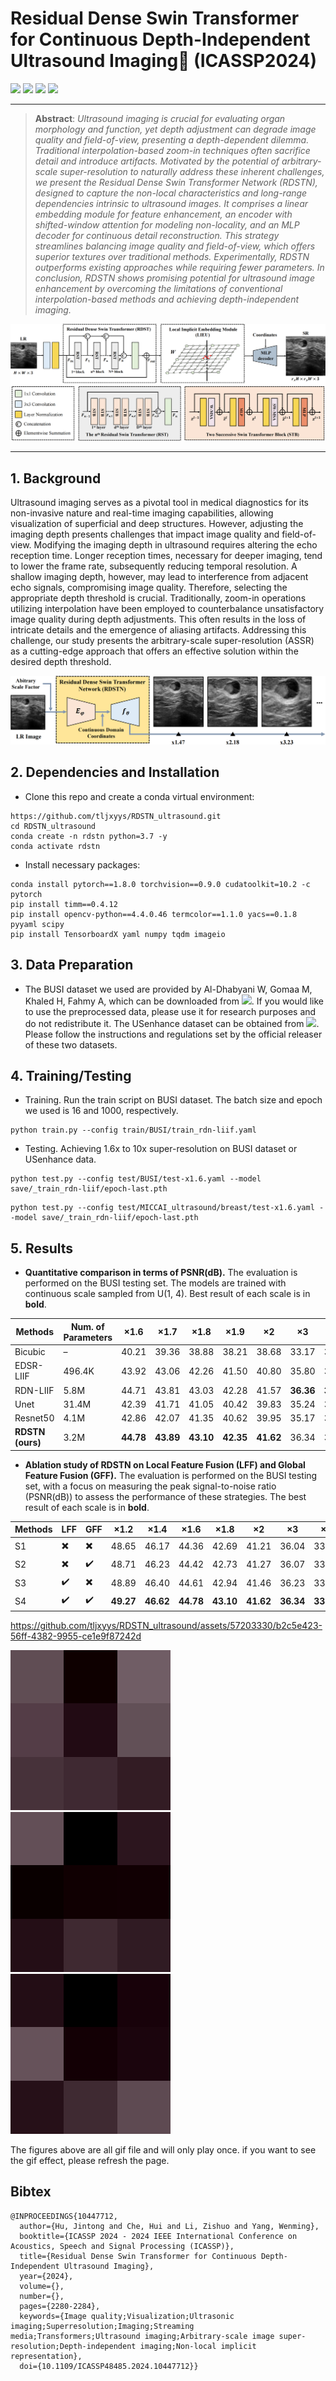 # Residual Dense Swin Transformer for Continuous Depth-Independent Ultrasound Imaging🚀 (ICASSP2024)
[![](https://img.shields.io/badge/Project-Page-green.svg)](https://github.com/tljxyys/RDSTN_ultrasound) [![](https://img.shields.io/badge/Paper-ArXiv-red.svg)](https://arxiv.org/abs/2403.16384) [![](https://img.shields.io/badge/Dataset-🔰BUSI-blue.svg)](https://www.kaggle.com/datasets/aryashah2k/breast-ultrasound-images-dataset) [![](https://img.shields.io/badge/Dataset-🔰USenhance-blue.svg)](https://ultrasoundenhance2023.grand-challenge.org/) 

***
>**Abstract**: _Ultrasound imaging is crucial for evaluating organ morphology and function, yet depth adjustment can degrade image quality and field-of-view, presenting a depth-dependent dilemma. 
Traditional interpolation-based zoom-in techniques often sacrifice detail and introduce artifacts. Motivated by the potential of arbitrary-scale super-resolution to naturally address these 
inherent challenges, we present the Residual Dense Swin Transformer Network (RDSTN), designed to capture the non-local characteristics and long-range dependencies intrinsic to ultrasound images.
It comprises a linear embedding module for feature enhancement, an encoder with shifted-window attention for modeling non-locality, and an MLP decoder for continuous detail reconstruction. 
This strategy streamlines balancing image quality and field-of-view, which offers superior textures over traditional methods. Experimentally, RDSTN outperforms existing approaches while requiring 
fewer parameters. In conclusion, RDSTN shows promising potential for ultrasound image enhancement by overcoming the limitations of conventional interpolation-based methods and achieving depth-independent imaging._
>

![image](https://github.com/tljxyys/RDSTN_ultrasound/blob/main/fig/Figure%202.png)
***

## 1. Background
Ultrasound imaging serves as a pivotal tool in medical diagnostics for its non-invasive nature and real-time imaging capabilities, allowing visualization of superficial and deep structures. However, adjusting the imaging depth presents challenges that impact image quality and field-of-view. Modifying the imaging depth in ultrasound requires altering the echo reception time. Longer reception times, necessary for deeper imaging, tend to lower the frame rate, subsequently reducing temporal resolution. A shallow imaging depth, however, may lead to interference from adjacent echo signals, compromising image quality. Therefore, selecting the appropriate depth threshold is crucial. Traditionally, zoom-in operations utilizing interpolation have been employed to counterbalance unsatisfactory image quality during depth adjustments. This often results in the loss of intricate details and the emergence of aliasing artifacts. Addressing this challenge, our study presents the arbitrary-scale super-resolution (ASSR) as a cutting-edge approach that offers an effective solution within the desired depth threshold.

![image](https://github.com/tljxyys/RDSTN_ultrasound/blob/main/fig/Figure%201.png)

## 2. Dependencies and Installation

- Clone this repo and create a conda virtual environment:
```
https://github.com/tljxyys/RDSTN_ultrasound.git
cd RDSTN_ultrasound
conda create -n rdstn python=3.7 -y
conda activate rdstn
```
- Install necessary packages:
```
conda install pytorch==1.8.0 torchvision==0.9.0 cudatoolkit=10.2 -c pytorch
pip install timm==0.4.12
pip install opencv-python==4.4.0.46 termcolor==1.1.0 yacs==0.1.8 pyyaml scipy
pip install TensorboardX yaml numpy tqdm imageio
```

## 3. Data Preparation
- The BUSI dataset we used are provided by Al-Dhabyani W, Gomaa M, Khaled H, Fahmy A, which can be downloaded from [![](https://img.shields.io/badge/Dataset-🔰BUSI-blue.svg)](https://www.kaggle.com/datasets/aryashah2k/breast-ultrasound-images-dataset). If you would like to use the preprocessed data, please use it for research purposes and do not redistribute it. The USenhance dataset can be obtained from [![](https://img.shields.io/badge/Dataset-🔰USenhance-blue.svg)](https://ultrasoundenhance2023.grand-challenge.org/). Please follow the instructions and regulations set by the official releaser of these two datasets. 

## 4. Training/Testing
- Training. Run the train script on BUSI dataset. The batch size and epoch we used is 16 and 1000, respectively.
```
python train.py --config train/BUSI/train_rdn-liif.yaml
```
- Testing. Achieving 1.6x to 10x super-resolution on BUSI dataset or USenhance data.
```
python test.py --config test/BUSI/test-x1.6.yaml --model save/_train_rdn-liif/epoch-last.pth
```
```
python test.py --config test/MICCAI_ultrasound/breast/test-x1.6.yaml --model save/_train_rdn-liif/epoch-last.pth
```

## 5. Results

- **Quantitative comparison in terms of PSNR(dB).** The evaluation is performed on the BUSI testing set. The models are trained with continuous scale sampled from U(1, 4). Best result of each scale is in **bold**.

| Methods | Num. of Parameters | ×1.6 | ×1.7 | ×1.8 | ×1.9 | ×2 | ×3 | ×4 | ×6 | ×8 | ×10 |
| --- | --- | --- | --- | --- | --- | --- | --- | --- | --- | --- | --- |
| Bicubic | – | 40.21 | 39.36 | 38.88 | 38.21 | 38.68 | 33.17 | 30.40 | 26.88 | 24.86 | 23.64 |
| EDSR-LIIF | 496.4K | 43.92 | 43.06 | 42.26 | 41.50 | 40.80 | 35.80 | 32.87 | 29.42 | 27.34 | 26.04 |
| RDN-LIIF | 5.8M | 44.71 | 43.81 | 43.03 | 42.28 | 41.57 | **36.36** | **33.22** | 29.58 | 27.46 | 26.12 | 
| Unet | 31.4M | 42.39 | 41.71 | 41.05 | 40.42 | 39.83 | 35.24 | 32.55 | 29.20 | 27.16 | 25.91 |
| Resnet50 | 4.1M | 42.86 | 42.07 | 41.35 | 40.62 | 39.95 | 35.17 | 32.46 | 29.12 | 27.11 | 25.87 |
| **RDSTN (ours)** | 3.2M | **44.78** | **43.89** | **43.10** | **42.35** | **41.62** | 36.34 | 33.20 | **29.64** | **27.54** | **26.18** |

- **Ablation study of RDSTN on Local Feature Fusion (LFF) and Global Feature Fusion (GFF).** The evaluation is performed on the BUSI testing set, with a focus on measuring the peak signal-to-noise ratio (PSNR(dB)) to assess the performance of these strategies. The best result of each scale is in **bold**.

| Methods | LFF | GFF | ×1.2 | ×1.4 | ×1.6 | ×1.8 | ×2 | ×3 | ×4 | ×6 | ×8 | ×10 |
| --- | --- | --- | --- | --- | --- | --- | --- | --- | --- | --- | --- | --- |
| S1 | ✖️ | ✖️ | 48.65 | 46.17 | 44.36 | 42.69 | 41.21 | 36.04 | 33.01 | 29.51 | 27.42 | 26.07 |
| S2 | ✖️ | ✔️ | 48.71 | 46.23 | 44.42 | 42.73 | 41.27 | 36.07 | 33.03 | 29.54 | 27.46 | 26.11 |
| S3 | ✔️ | ✖️ | 48.89 | 46.40 | 44.61 | 42.94 | 41.46 | 36.23 | 33.13 | 29.59 | 27.50 | 26.14 |
| S4 | ✔️ | ✔️ | **49.27** | **46.62** | **44.78** | **43.10** | **41.62** | **36.34** | **33.20** | **29.64** | **27.54** | **26.18** | 



https://github.com/tljxyys/RDSTN_ultrasound/assets/57203330/b2c5e423-56ff-4382-9955-ce1e9f87242d



<img src="https://github.com/tljxyys/RDSTN_ultrasound/blob/main/fig/1215.gif" onload="this.onload=null;this.play();" /> <img src="https://github.com/tljxyys/RDSTN_ultrasound/blob/main/fig/1220.gif" onload="this.onload=null;this.play();" /> <img src="https://github.com/tljxyys/RDSTN_ultrasound/blob/main/fig/1222.gif" onload="this.onload=null;this.play();" />

The figures above are all gif file and will only play once. if you want to see the gif effect, please refresh the page.

## Bibtex
```
@INPROCEEDINGS{10447712,
  author={Hu, Jintong and Che, Hui and Li, Zishuo and Yang, Wenming},
  booktitle={ICASSP 2024 - 2024 IEEE International Conference on Acoustics, Speech and Signal Processing (ICASSP)}, 
  title={Residual Dense Swin Transformer for Continuous Depth-Independent Ultrasound Imaging}, 
  year={2024},
  volume={},
  number={},
  pages={2280-2284},
  keywords={Image quality;Visualization;Ultrasonic imaging;Superresolution;Imaging;Streaming media;Transformers;Ultrasound imaging;Arbitrary-scale image super-resolution;Depth-independent imaging;Non-local implicit representation},
  doi={10.1109/ICASSP48485.2024.10447712}}
```
